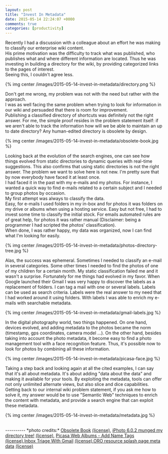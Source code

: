 ```yaml
---
layout: post
title: "Invest In Metadata"
date: 2015-05-14 22:24:07 +0000
comments: true
categories: [productivity]
---
```

Recently I had a discussion with a colleague about an effort he was making to classify our enterprise wiki content.   
His prime motivation was the difficulty to track what was published, who publishes what and where different information are located.
Thus he was investing in building a directory for the wiki, by providing categorized links to the pages of interest.  
Seeing this, I couldn't agree less.

{% img center /images/2015-05-14-invest-in-metadata/directory.png %}

<!-- more -->
Don't get me wrong, my problem was not with the need but rather with the approach.  
I was as well facing the same problem when trying to look for information in our wiki and persuaded that there is room for improvement.  
Publishing a classified directory of shortcuts was definitely not the right answer. For me, the simple proof resides in the problem statement itself: if we aren't able to track the information how will we be able to maintain an up to date directory? Any human-edited directory is obsolete by design.

{% img center /images/2015-05-14-invest-in-metadata/obsolete-book.jpg %}
    
Looking back at the evolution of the search engines, one can see how things evolved from static directories to dynamic queries with real-time suggestions.
This also confirms that using static directories is not the right answer.
The problem we want to solve here is not new. I'm pretty sure that by now everybody have faced it at least once.  
I had faced it in the past with my e-mails and my photos. For instance, I wanted a quick way to find e-mails related to a certain subject and I needed to group photos by occasion.  
My first attempt was always to classify the data.   
Easy, for e-mails I used folders in my in-box and for photos it was folders on my drive or albums when using a hosting service.
Easy but not free, I had to invest some time to classify the initial stock. For emails automated rules are of great help, for photos it was rather manual (Disclaimer: being a programmer I had scripted the photos' classification).  
When done, I was rather happy, my data was organized, now I can find what I'm looking for easily.    

{% img center /images/2015-05-14-invest-in-metadata/photos-directory-tree.jpg %}

Alas, the success was ephemeral. Sometimes I needed to classify an e-mail in several categories. Some other times I needed to find the photos of one of my children for a certain month. My static classification failed me and it wasn't a surprise.
Fortunately for me things had evolved in my favor.
When Google launched their Gmail I was very happy to discover the labels as a replacement of folders. I can tag a mail with one or several labels. Labels can be used as search criteria. Labels were the real answer to my need that I had worked around it using folders. With labels I was able to enrich my e-mails with searchable metadata.

{% img center /images/2015-05-14-invest-in-metadata/gmail-labels.jpg %}   
  
In the digital photography world, two things happened. On one hand, devices evolved, and adding metadata to the photos became the norm (timestamp, gps coordinates, camera model ...). On the other hand, besides taking into account the photo metadata, it become easy to find a photo management tool with a face recognition feature. Thus, it's possible now to look for photos by combining all these information.

{% img center /images/2015-05-14-invest-in-metadata/picasa-face.jpg %}   
  
Taking a step back and looking again at all the cited examples, I can say that it's all about metadata. It's about adding "data about the data" and making it available for your tools. By exploiting the metadata, tools can offer not only unlimited alternate views, but also slice and dice capabilities.     
Getting back to our internal wiki problem statement, if you ask me how to solve it, my answer would be to use "Semantic Web" techniques to enrich the content with metadata, and provide a search engine that can exploit these metadata.  

{% img center /images/2015-05-14-invest-in-metadata/metadata.jpg %}

<br>
----------
*photo credits:* <a href="https://www.flickr.com/photos/jamiesrabbits/4248396588" title="Obsolete Book - 5/365 by Jamie, sur Flickr">Obsolete Book</a> <a href="https://creativecommons.org/licenses/by/2.0/">(license)</a>, <a href="https://www.flickr.com/photos/loopzilla/139024246" title="iPhoto 6.0.2 munged my directory tree! by Gordon Joly, sur Flickr">iPhoto 6.0.2 munged my directory tree!</a> <a href="https://creativecommons.org/licenses/by-sa/2.0/">(license)</a>, <a href="https://www.flickr.com/photos/blake4tx/2840242241" title="Picasa Web Albums - Add Name Tags by blakeburris, sur Flickr">Picasa Web Albums - Add Name Tags</a> <a href="https://creativecommons.org/licenses/by/2.0/">(license)</a>,<a href="https://www.flickr.com/photos/frederickmdrocks/6160077394" title="Inbox Triage With Gmail by David Bruce Jr., sur Flickr">Inbox Triage With Gmail</a> <a href="https://creativecommons.org/licenses/by/2.0/">(license)</a>,<a href="https://www.flickr.com/photos/psychemedia/2857518684" title="ORO resource splash page meta data by Tony Hirst, sur Flickr">ORO resource splash page meta data</a> <a href="https://creativecommons.org/licenses/by/2.0/">(license)</a>